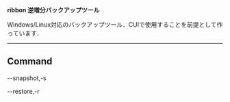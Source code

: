 **ribbon 逆増分バックアップツール**

Windows/Linux対応のバックアップツール．CUIで使用することを前提として作っています．

---

## Command

--snapshot,-s

--restore,-r
